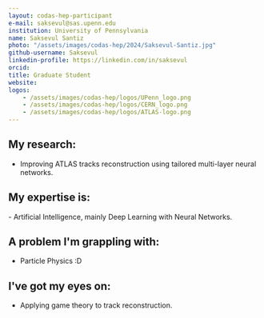```yaml
---
layout: codas-hep-participant
e-mail: saksevul@sas.upenn.edu
institution: University of Pennsylvania
name: Saksevul Santiz
photo: "/assets/images/codas-hep/2024/Saksevul-Santiz.jpg"
github-username: Saksevul
linkedin-profile: https://linkedin.com/in/saksevul
orcid:
title: Graduate Student
website:
logos:
    - /assets/images/codas-hep/logos/UPenn_logo.png
    - /assets/images/codas-hep/logos/CERN_logo.png
    - /assets/images/codas-hep/logos/ATLAS-logo.png
---
```


## My research:
- Improving ATLAS tracks reconstruction using tailored multi-layer neural networks.

## My expertise is:
- Artificial Intelligence, mainly Deep Learning with Neural Networks.

## A problem I'm grappling with:
- Particle Physics :D

## I've got my eyes on:
- Applying game theory to track reconstruction.

